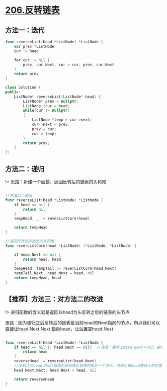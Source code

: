 # [206.反转链表](https://leetcode-cn.com/problems/reverse-linked-list/)

## 方法一：迭代

```go
func reverseList(head *ListNode) *ListNode {
	var prev *ListNode
	cur := head

	for cur != nil {
		prev, cur.Next, cur = cur, prev, cur.Next
	}
	return prev
}
```

```c++
class Solution {
public:
    ListNode* reverseList(ListNode* head) {
        ListNode* prev = nullptr;
        ListNode *cur = head;
        while(cur != nullptr)
        {
            ListNode *temp = cur->next;
            cur->next = prev;
            prev = cur;
            cur = temp;
        }
        return prev;
    }
};
```


## 方法二：递归
!> 思路：新建一个函数，返回反转后的链表的头和尾

```go

//方法二：递归
func reverseList(head *ListNode) *ListNode {
	if head == nil {
		return nil
	}
	tempHead, _ := reverListCore(head)

	return tempHead
}

//返回反转后的链表的头和尾
func reverListCore(head *ListNode) (*ListNode, *ListNode) {

	if head.Next == nil {
		return head, head
	}
	tempHead, tempTail := reverListCore(head.Next)
	tempTail.Next, head.Next = head, nil
	return tempHead, head
}
```

## 【推荐】方法三：对方法二的改进
!> 递归函数的含义就是返回以head为头反转之后的链表的头节点

思路：因为递归之后反转后的链表是当前head的Next指向的节点，所以我们可以直接让head.Next.Next 指向head，让后置空head.Next

```go

func reverseList(head *ListNode) *ListNode {
	if head == nil || head.Next == nil{  //注意：要写上head.Next!=nil 避免后面的head.Next.Next报错
		return head
	}
	reverseHead := reverseList(head.Next)
	//反转之后head.Next指向后面反转后链表的最后一个节点，但是也是head要插入的位置的前一个节点
	head.Next.Next, head.Next = head, nil

	return reverseHead
}

```